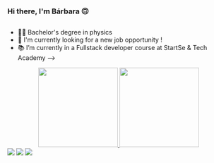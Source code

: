 ### Hi there, I'm Bárbara 🙃

##

- 👩‍🔬 Bachelor's degree in physics
- 🔭 I'm currently looking for a new job opportunity !
- 📚 I’m currently in a Fullstack developer course at StartSe & Tech Academy
-->

<div align="center">
  <a href="https://github.com/schvuchov">
  <img height="180em" src="https://github-readme-stats.vercel.app/api?username=schvuchov&show_icons=true&theme=dark&include_all_commits=true&count_private=true"/>
  <img height="180em" src="https://github-readme-stats.vercel.app/api/top-langs/?username=schvuchov&layout=compact&langs_count=7&theme=dark"/>
</div>

<div>
  <a href = "mailto:schvuchov.k@gmail.com"><img src="https://img.shields.io/badge/-Gmail-%23333?style=for-the-badge&logo=gmail&logoColor=white" target="_blank"></a>
  <a href="https://www.linkedin.com/in/barbara-schvuchov" target="_blank"><img src="https://img.shields.io/badge/-LinkedIn-%230077B5?style=for-the-badge&logo=linkedin&logoColor=white" target="_blank"></a>
  <a href="https://instagram.com/baschvuchov" target="_blank"><img src="https://img.shields.io/badge/-Instagram-%23E4405F?style=for-the-badge&logo=instagram&logoColor=white" target="_blank"></a>
</div>
